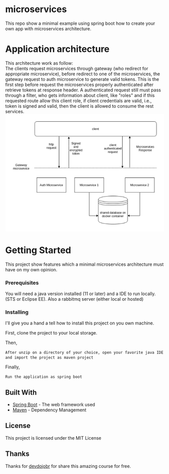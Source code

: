 # microservices

This repo show a minimal example using spring boot how to create your own app with microservices architecture.

# Application architecture

This architecture work as follow:  
The clients request microservices through gateway (who redirect for appropriate microservice), before redirect to one of the microservices, the gateway request to auth microservice to generate valid tokens. This is the first step before request the microservices properly authenticated after retrieve tokens at response header. A authenticated request still must pass through a filter, who gets information about client, like "roles" and if this requested route allow this client role, if client credentials are valid, i.e., token is signed and valid, then the client is allowed to consume the rest services.
![image](./docs/microservices.png)

# Getting Started

This project show features which a minimal microservices architecture must have on my own opinion.

### Prerequisites

You will need a java version installed (11 or later) and a IDE to run locally. (STS or Eclipse EE). Also a rabbitmq server (either local or hosted)

### Installing

I'll give you a hand a tell how to install this project on you own machine.

First, clone the project to your local storage.

Then,

```
After unzip on a directory of your choice, open your favorite java IDE and import the project as maven project
```

Finally,

```
Run the application as spring boot
```

## Built With

- [Spring Boot](https://spring.io/projects/spring-boot) - The web framework used
- [Maven](https://maven.apache.org/) - Dependency Management

## License

This project is licensed under the MIT License

## Thanks

Thanks for [devdojobr](https://github.com/devdojobr) for share this amazing course for free.
